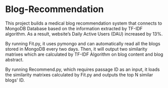 # Blog-Recommendation

This project builds a medical blog recommendation system that connects to MongoDB Database based on the information extracted by TF-IDF algorithm. As a result, website’s Daily Active Users (DAU) increased by 13%. 

By running Fit.py, it uses pymongo and can automatically read all the blogs stored in MongoDB every two days. Then, it will output two similarity matrixes which are calculated by TF-IDF Algorithm on blog content and blog abstract. 

By running Recommend.py, which requires passage ID as an input, it loads the similarity matrixes calculated by Fit.py and outputs the top N similar blogs' ID.
